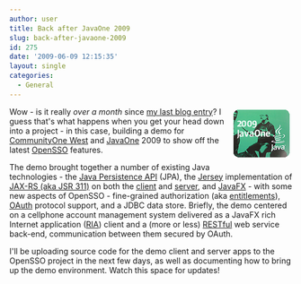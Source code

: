 ```yaml
---
author: user
title: Back after JavaOne 2009
slug: back-after-javaone-2009
id: 275
date: '2009-06-09 12:15:35'
layout: single
categories:
  - General
---
```


<span style="margin: 5px; float: right;">[![](images/l2_2009_J1.gif)](http://java.sun.com/javaone/2009/articles/wrapup.jsp)</span>

Wow - is it really _over a month_ since [my last blog entry](http://blog.superpat.com/2009/05/07/the-fedlet-best-innovation-award-winner-at-the-european-identity-conference/)? I guess that's what happens when you get your head down into a project - in this case, building a demo for [CommunityOne West](http://developers.sun.com/events/communityone/2009/west/) and [JavaOne](http://java.sun.com/javaone/) 2009 to show off the latest [OpenSSO](http://opensso.org/) features.

The demo brought together a number of existing Java technologies - the [Java Persistence API](http://java.sun.com/developer/technicalArticles/J2EE/jpa/) (JPA), the [Jersey](https://jersey.dev.java.net/) implementation of [JAX-RS (aka JSR 311)](https://jsr311.dev.java.net/) on both the [client](http://blogs.sun.com/enterprisetechtips/entry/consuming_restful_web_services_with) and [server](http://blogs.sun.com/enterprisetechtips/entry/implementing_restful_web_services_in), and [JavaFX](http://www.javafx.com/) - with some new aspects of OpenSSO - fine-grained authorization (aka [entitlements](http://blogs.sun.com/raskin/entry/entitlements_pyramid_scheme)), [OAuth](http://oauth.net/) protocol support, and a JDBC data store. Briefly, the demo centered on a cellphone account management system delivered as a JavaFX rich Internet application ([RIA](http://en.wikipedia.org/wiki/Rich_Internet_application)) client and a (more or less) [RESTful](http://en.wikipedia.org/wiki/Representational_State_Transfer) web service back-end, communication between them secured by OAuth.

I'll be uploading source code for the demo client and server apps to the OpenSSO project in the next few days, as well as documenting how to bring up the demo environment. Watch this space for updates!